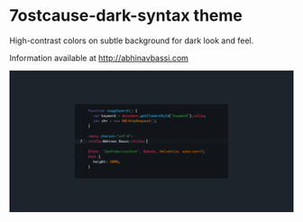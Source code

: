 # 7ostcause-dark-syntax theme

High-contrast colors on subtle background for dark look and feel.

Information available at http://abhinavbassi.com

![preview](images/preview.png)
